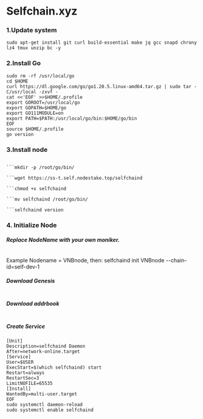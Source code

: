 # Selfchain.xyz

### 1.Update system
```sudo apt update
sudo apt-get install git curl build-essential make jq gcc snapd chrony lz4 tmux unzip bc -y
```
### 2.Install Go
```rm -rf $HOME/go
sudo rm -rf /usr/local/go
cd $HOME
curl https://dl.google.com/go/go1.20.5.linux-amd64.tar.gz | sudo tar -C/usr/local -zxvf -
cat <<'EOF' >>$HOME/.profile
export GOROOT=/usr/local/go
export GOPATH=$HOME/go
export GO111MODULE=on
export PATH=$PATH:/usr/local/go/bin:$HOME/go/bin
EOF
source $HOME/.profile
go version
```
### 3.Install node

```cd $HOME

```mkdir -p /root/go/bin/

```wget https://ss-t.self.nodestake.top/selfchaind

```chmod +x selfchaind

```mv selfchaind /root/go/bin/

```selfchaind version
```
### 4. Initialize Node
##### Replace NodeName with your own moniker.

```selfchaind init NodeName --chain-id=self-dev-1
```

Example Nodename = VNBnode, then: selfchaind init VNBnode --chain-id=self-dev-1

##### Download Genesis
```curl -Ls https://github.com/Adamtruong6868/Selfchain.xyz/blob/main/genesis.json > $HOME/.selfchain/config/genesis.json
```

##### Download addrbook
```curl -Ls https://github.com/Adamtruong6868/Selfchain.xyz/blob/main/addrbook.json > $HOME/.selfchain/config/addrbook.json
```

##### Create Service
```sudo tee /etc/systemd/system/selfchaind.service > /dev/null <<EOF
[Unit]
Description=selfchaind Daemon
After=network-online.target
[Service]
User=$USER
ExecStart=$(which selfchaind) start
Restart=always
RestartSec=3
LimitNOFILE=65535
[Install]
WantedBy=multi-user.target
EOF
sudo systemctl daemon-reload
sudo systemctl enable selfchaind
```
